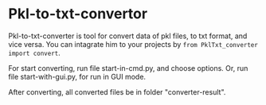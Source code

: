# Pkl-to-txt-convertor
Pkl-to-txt-converter is tool for convert data of pkl files, to txt format, and vice versa. You can intagrate him to your projects by
`from PklTxt_converter import convert`.

For start converting, run file start-in-cmd.py, and choose options. Or, run file start-with-gui.py, for run in GUI mode.

After converting, all converted files be in folder "converter-result".